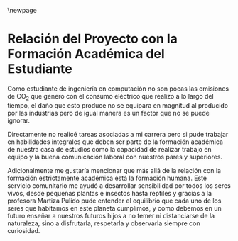 \newpage

# Relación del Proyecto con la Formación Académica del Estudiante

Como estudiante de ingeniería en computación no son pocas las emisiones de CO$_2$ 
que genero con el consumo eléctrico que realizo a lo largo del tiempo, el daño que
esto produce no se equipara en magnitud al producido por las industrias pero de
igual manera es un factor que no se puede ignorar.

Directamente no realicé tareas asociadas a mi carrera pero si pude trabajar en 
habilidades integrales que deben ser parte de la formación académica de
nuestra casa de estudios como la capacidad de realizar trabajo en equipo y 
la buena comunicación laboral con nuestros pares y superiores.

Adicionalmente me gustaría mencionar que más allá de la relación con la 
formación estrictamente académica está la formación humana. Este servicio 
comunitario me ayudó a desarrollar sensibilidad por todos los seres vivos, 
desde pequeñas plantas e insectos hasta reptiles y gracias a la profesora Martiza 
Pulido pude entender el equilibrio que cada uno de los seres que habitamos en este 
planeta cumplimos, y como debemos en un futuro enseñar a nuestros futuros hijos a no 
temer ni distanciarse de la naturaleza, sino a disfrutarla, respetarla y observarla
siempre con curiosidad.